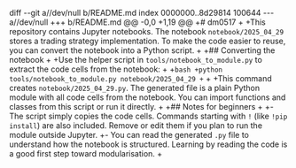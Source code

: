 diff --git a//dev/null b/README.md
index 0000000..8d29814 100644
--- a//dev/null
+++ b/README.md
@@ -0,0 +1,19 @@
+# dm0517
+
+This repository contains Jupyter notebooks. The notebook `notebook/2025_04_29` stores a trading strategy implementation. To make the code easier to reuse, you can convert the notebook into a Python script.
+
+## Converting the notebook
+
+Use the helper script in `tools/notebook_to_module.py` to extract the code cells from the notebook:
+
+```bash
+python tools/notebook_to_module.py notebook/2025_04_29
+```
+
+This command creates `notebook/2025_04_29.py`. The generated file is a plain Python module with all code cells from the notebook. You can import functions and classes from this script or run it directly.
+
+## Notes for beginners
+
+- The script simply copies the code cells. Commands starting with `!` (like `!pip install`) are also included. Remove or edit them if you plan to run the module outside Jupyter.
+- You can read the generated `.py` file to understand how the notebook is structured. Learning by reading the code is a good first step toward modularisation.
+
